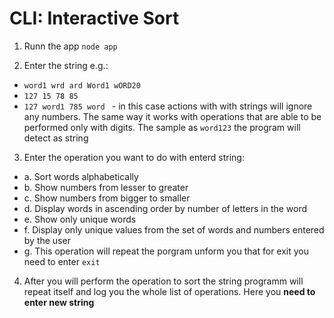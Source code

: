 # CLI: Interactive Sort

1. Runn the app `node app `

2. Enter the string e.g.:

-  `word1 wrd ard Word1 wORD20 `
-  `127 15 78 85`
-  `127 word1 785 word ` - in this case actions with with strings will ignore any numbers. The same way it works with operations that are able to be performed only with digits. The sample as `word123` the program will detect as string

3. Enter the operation you want to do with enterd string:

-  a. Sort words alphabetically
-  b. Show numbers from lesser to greater
-  c. Show numbers from bigger to smaller
-  d. Display words in ascending order by number of letters in the word
-  e. Show only unique words
-  f. Display only unique values from the set of words and numbers entered by the user
-  g. This operation will repeat the porgram unform you that for exit you need to enter `exit`

4. After you will perform the operation to sort the string programm will repeat itself and log you the whole list of operations. Here you **need to enter new string**
